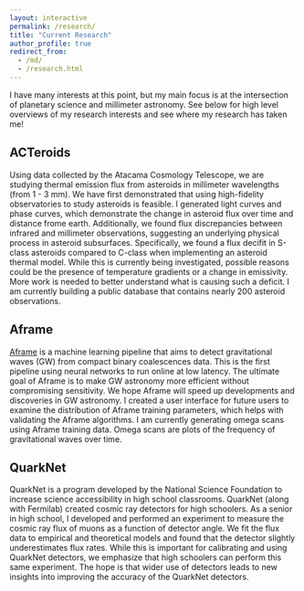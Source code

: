 ```yaml
---
layout: interactive
permalink: /research/
title: "Current Research"
author_profile: true
redirect_from: 
  - /md/
  - /research.html
---
```


I have many interests at this point, but my main focus is at the intersection of planetary science and millimeter astronomy. See below for high level overviews of my research interests and see where my research has taken me!

## ACTeroids
Using data collected by the Atacama Cosmology Telescope, we are studying thermal emission flux from asteroids in millimeter wavelengths (from 1 - 3 mm). We have first demonstrated that using high-fidelity observatories to study asteroids is feasible. I generated light curves and phase curves, which demonstrate the change in asteroid flux over time and distance frome earth. Additionally, we found flux discrepancies between infrared and millimeter observations, suggesting an underlying physical process in asteroid subsurfaces. Specifically, we found a flux decifit in S-class asteroids compared to C-class when implementing an asteroid thermal model. While this is currently being investigated, possible reasons could be the presence of temperature gradients or a change in emissivity. More work is needed to better understand what is causing such a deficit. I am currently building a public database that contains nearly 200 asteroid observations.

## Aframe
[Aframe](https://github.com/ML4GW/aframe) is a machine learning pipeline that aims to detect gravitational waves (GW) from compact binary coalescences data. This is the first pipeline using neural networks to run online at low latency. The ultimate goal of Aframe is to make GW astronomy more efficient without compromising sensitivity. We hope Aframe will speed up developments and discoveries in GW astronomy. I created a user interface for future users to examine the distribution of Aframe training parameters, which helps with validating the Aframe algorithms. I am currently generating omega scans using Aframe training data. Omega scans are plots of the frequency of gravitational waves over time. 

## QuarkNet
QuarkNet is a program developed by the National Science Foundation to increase science accessibility in high school classrooms. QuarkNet (along with Fermilab) created cosmic ray detectors for high schoolers. As a senior in high school, I developed and performed an experiment to measure the cosmic ray flux of muons as a function of detector angle. We fit the flux data to empirical and theoretical models and found that the detector slightly underestimates flux rates. While this is important for calibrating and using QuarkNet detectors, we emphasize that high schoolers can perform this same experiment. The hope is that wider use of detectors leads to new insights into improving the accuracy of the QuarkNet detectors.
